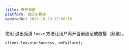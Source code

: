 ```yaml
---
title: 离开频道
platform: 微信小程序
updatedAt: 2019-10-29 12:00:38
---
```


使用 退出频道 `leave` 方法让用户离开当前通话或直播（频道）。

```
client.leave(onSuccess, onFailure);
```
